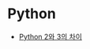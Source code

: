 Python
=========================================

- [Python 2와 3의 차이](./difference-between-2-and-3.md)
